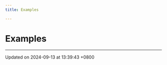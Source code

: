 ```yaml
---
title: Examples

---
```


# Examples







-------------------------------

Updated on 2024-09-13 at 13:39:43 +0800
